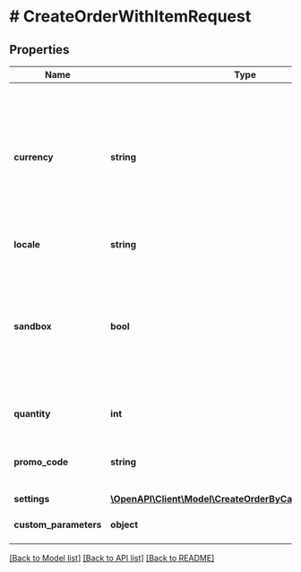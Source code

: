 # # CreateOrderWithItemRequest

## Properties

Name | Type | Description | Notes
------------ | ------------- | ------------- | -------------
**currency** | **string** | Order price currency. Three-letter currency code per [ISO 4217](https://en.wikipedia.org/wiki/ISO_4217). Check the documentation for detailed information about [currencies supported by Xsolla](https://developers.xsolla.com/doc/pay-station/references/supported-currencies/). | [optional]
**locale** | **string** | Response language. | [optional]
**sandbox** | **bool** | Creates an order in the sandbox mode. The option is available for those users who are specified in the list of company users. | [optional] [default to false]
**quantity** | **int** | Item quantity. | [optional] [default to 1]
**promo_code** | **string** | Redeems a code of a promo code promotion with payment. | [optional]
**settings** | [**\OpenAPI\Client\Model\CreateOrderByCartIdRequestSettings**](CreateOrderByCartIdRequestSettings.md) |  | [optional]
**custom_parameters** | **object** | Project specific parameters. | [optional]

[[Back to Model list]](../../README.md#models) [[Back to API list]](../../README.md#endpoints) [[Back to README]](../../README.md)
